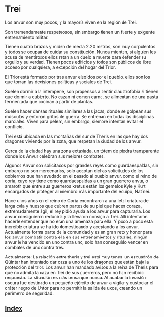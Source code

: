 # Trei

Los anvur son muy pocos, y la mayoría viven en la región de Trei.

Son tremendamente respetuosos, sin embargo tienen un fuerte y exigente entrenamiento militar.

Tienen cuatro brazos y miden de media 2.20 metros, son muy corpulentos y todos se ocupan de cuidar su constitución. Nunca mienten, si alguien les acusa de mentirosos ellos retan a un duelo a muerte para defender su orgullo y su verdad.
Tienen pocos edificios y todos son públicos de libre acceso por cualquiera, a excepción del hogar del Trior.

El Trior está formado por tres anvur elegidos por el pueblo, ellos son los que toman las decisiones políticas y sociales de Trei.

Suelen dormir a la intemperie, son propensos a sentir claustrofobia si tienen que dormir a cubierto. No cazan ni comen carne, se alimentan de una pasta fermentada que cocinan a partir de plantas.

Suelen hacer danzas rituales similares a las jacas, donde se golpean sus músculos y entonan gritos de guerra. Se entrenan en todas las disciplinas marciales. Viven para pelear, sin embargo, siempre intentan evitar el conflicto.

Trei está ubicada en las montañas del sur de Theris en las que hay dos dragones viviendo por la zona, que respetan la ciudad de los anvur.

Cerca de la ciudad hay una zona extasiada, un tótem de piedra transparente donde los Anvur celebran sus mejores combates.

Algunos Anvur son solicitados por grandes reyes como guardaespaldas, sin embargo no son mercenarios, solo aceptan dichas solicitudes de los gobiernos que han ayudado en el pasado al pueblo anvur, como el reino de coria, cuyo rey tiene como guardaespaldas a un gran guerrero anvur, o amaroth que entre sus guerreros kretus están los gemelos Kyle y Kurt encargados de proteger al miembro más importante del equipo, Nat`nei.

Hace unos años en el reino de Coria encontraron a una letal criatura de larga cola y huesos que cubren partes de su piel que hacen coraza, extremadamente ágil, el rey pidió ayuda a los anvur para capturarla. Los anvur consiguieron reducirla y la llevaron consigo a Trei. Allí intentaron hacerle entender que no eran una amenaza para ella. Y poco a poco esta increíble criatura se ha ido domesticando y aceptando a los anvur. Actualmente forma parte de la comunidad y es un gran reto y honor para los anvur combatir contra ella en sus entrenamientos y rituales, ningún anvur le ha vencido en uno contra uno, solo han conseguido vencer en combates de uno contra tres.

Actualmente: La relación entre theris y trei está muy tensa, un escuadrón de Qüintar han intentado dar caza a uno de los dragones que están bajo la protección del trior. Los anvur han mandado avisos a la reina de Theris para que no admita la caza en Trei de sus guerreros, pero no han recibido respuesta. La situación es más tensa que nunca.
Al acabar la invasión oscura fue destinado un pequeño ejército de anvur a vigilar y custodiar el cráter negro de Untor para no permitir la salida de uxos, creando un perímetro de seguridad.

## [Index](../README.md)
